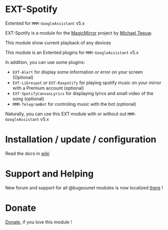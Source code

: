 # EXT-Spotify

Extented for `MMM-GoogleAssistant` v5.x

EXT-Spotify is a module for the [MagicMirror](https://github.com/MichMich/MagicMirror) project by [Michael Teeuw](https://github.com/MichMich).

This module show current playback of any devices

This module is an Extented plugins for `MMM-GoogleAssistant` v5.x

In addition, you can use some plugins:
 * `EXT-Alert` for display some information or error on your screen (Optional)
 * `EXT-Librespot` or `EXT-Raspotify` for playing spotify music on your mirror with a Premium account (optional)
 * `EXT-SpotifyCanvasLyrics` for displaying lyrics and small video of the song (optional)
 * `MMM-TelegramBot` for controling music with the bot (optional)

Naturally, you can use this EXT module with or without out `MMM-GoogleAssistant` v5.x

# Installation / update / configuration

Read the docs in [wiki](https://wiki.bugsounet.fr/EXT-Spotify)

# Support and Helping
New forum and support for all @bugsounet modules is now localized [there](https://forum.bugsounet.fr) !

# Donate
 [Donate](https://www.paypal.com/cgi-bin/webscr?cmd=_s-xclick&hosted_button_id=TTHRH94Y4KL36&source=url), if you love this module !
